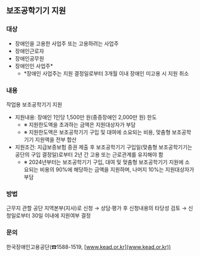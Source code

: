 ## 보조공학기기 지원

### 대상
- 장애인을 고용한 사업주 또는 고용하려는 사업주
- 장애인근로자
- 장애인공무원
- 장애인인 사업주*
   * *장애인 사업주는 지원 결정일로부터 3개월 이내 장애인 미고용 시 지원 취소

### 내용
작업용 보조공학기기 지원
- 지원내용: 장애인 1인당 1,500만 원(중증장애인 2,000만 원) 한도
  - ※ 지원한도액을 초과하는 금액은 지원대상자가 부담
  - ※ 지원한도액은 보조공학기기 구입 및 대여에 소요되는 비용, 맞춤형 보조공학기기 지원액을 전부 합산
- 지원조건: 지급보증보험 증권 제출 후 보조공학기기 구입일(맞춤형 보조공학기기는 공단의 구입 결정일)로부터 2년 간 고용 또는 근로관계를 유지해야 함
  - ※ 2024년부터는 보조공학기기 구입, 대여 및 맞춤형 보조공학기기 지원에 소요되는 비용의 90%에 해당하는 금액을 지원하며, 나머지 10%는 지원대상자가 부담

### 방법
근무지 관할 공단 지역본부(지사)로 신청 → 상담·평가 후 신청내용의 타당성 검토 → 신청일로부터 30일 이내에 지원여부 결정

### 문의
한국장애인고용공단(☎1588-1519, [www.kead.or.kr](www.kead.or.kr))
